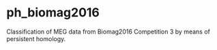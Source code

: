 # ph_biomag2016
Classification of MEG data from Biomag2016 Competition 3 by means of persistent homology.
